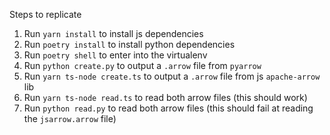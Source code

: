 
Steps to replicate

1. Run `yarn install` to install js dependencies
2. Run `poetry install` to install python dependencies
3. Run `poetry shell` to enter into the virtualenv
4. Run `python create.py` to output a `.arrow` file from `pyarrow`
5. Run `yarn ts-node create.ts` to output a `.arrow` file from js `apache-arrow` lib
6. Run `yarn ts-node read.ts` to read both arrow files (this should work)
7. Run `python read.py` to read both arrow files (this should fail at reading the `jsarrow.arrow` file)
